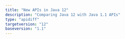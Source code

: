 ```yaml
---
title: "New APIs in Java 12"
description: "Comparing Java 12 with Java 1.1 APIs"
type: "apidiff"
targetversion: "12"
baseversion: "1.1"
---
```


